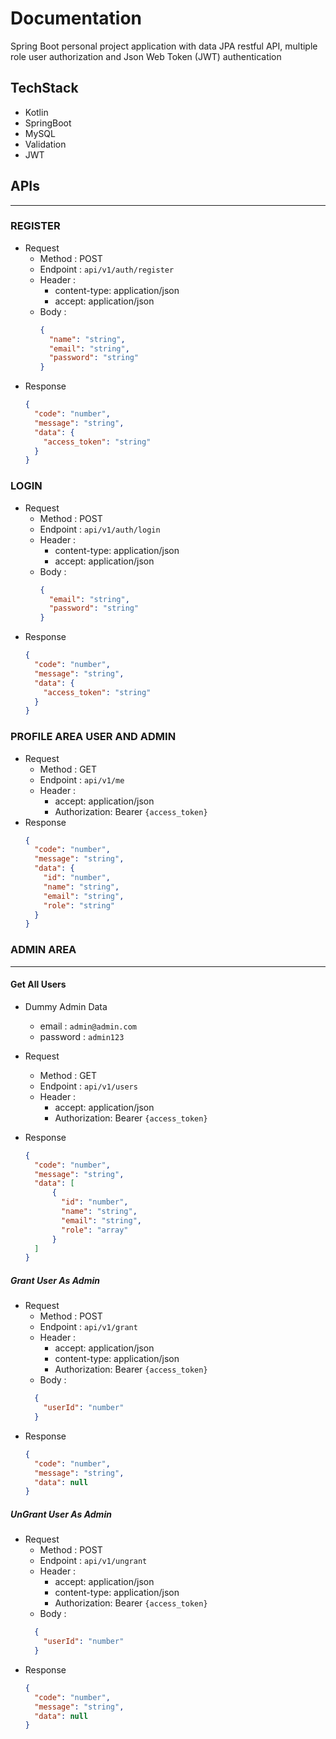 # Documentation

Spring Boot personal project application with data JPA restful API, multiple role user authorization and Json Web Token (JWT) authentication

## TechStack

 - Kotlin
 - SpringBoot
 - MySQL
 - Validation
 - JWT

## APIs

---

### REGISTER

- Request
  - Method : POST
  - Endpoint : ``api/v1/auth/register``
  - Header :
      - content-type: application/json
      - accept: application/json
  - Body :
    ```json
    {
      "name": "string",
      "email": "string",
      "password": "string"
    }
    ```
- Response
    ```json
    {
      "code": "number",
      "message": "string",
      "data": {
        "access_token": "string"
      }   
    }
    ```

### LOGIN

- Request
    - Method : POST
    - Endpoint : ``api/v1/auth/login``
    - Header :
        - content-type: application/json
        - accept: application/json
    - Body :
      ```json
      {
        "email": "string",
        "password": "string"
      }
      ```
- Response
    ```json
    {
      "code": "number",
      "message": "string",
      "data": {
        "access_token": "string"
      } 
    }
    ```

### PROFILE AREA USER AND ADMIN

- Request
    - Method : GET
    - Endpoint : ``api/v1/me``
    - Header :
        - accept: application/json
        - Authorization: Bearer ``{access_token}``
- Response
    ```json
    {
      "code": "number",
      "message": "string",
      "data": {
        "id": "number",
        "name": "string",
        "email": "string",
        "role": "string"
      } 
    }
    ```

### ADMIN AREA

---

#### Get All Users

- Dummy Admin Data
  - email : ``admin@admin.com``
  - password : ``admin123``

- Request
    - Method : GET
    - Endpoint : ``api/v1/users``
    - Header :
        - accept: application/json
        - Authorization: Bearer ``{access_token}``
- Response
    ```json
    {
      "code": "number",
      "message": "string",
      "data": [
          {
            "id": "number",
            "name": "string",
            "email": "string",
            "role": "array"
          }
      ]
    }
    ```
  
##### Grant User As Admin

- Request
  - Method : POST
  - Endpoint : ``api/v1/grant``
  - Header :
    - accept: application/json
    - content-type: application/json
    - Authorization: Bearer ``{access_token}``
  - Body :
  ```json
    {
      "userId": "number"
    }
  ```
- Response
    ```json
    {
      "code": "number",
      "message": "string",
      "data": null
    }
    ```

##### UnGrant User As Admin

- Request
  - Method : POST
  - Endpoint : ``api/v1/ungrant``
  - Header :
    - accept: application/json
    - content-type: application/json
    - Authorization: Bearer ``{access_token}``
  - Body :
  ```json
    {
      "userId": "number"
    }
  ```
- Response
    ```json
    {
      "code": "number",
      "message": "string",
      "data": null
    }
    ```